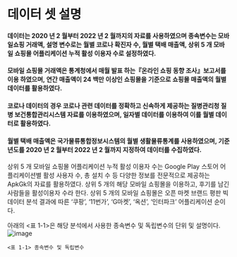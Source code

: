 
# 데이터 셋 설명
#### 데이터는 2020 년 2 월부터 2022 년 2 월까지의 자료를 사용하였으며 종속변수는 모바일쇼핑 거래액, 설명 변수로는 월별 코로나 확진자 수, 월별 택배 매출액, 상위 5 개 모바일 쇼핑몰 어플리케이션 누적 활성 이용자 수로 설정하였다.

#### 모바일 쇼핑몰 거래액은 통계청에서 매월 발표 하는『온라인 쇼핑 동향 조사』보고서를 이용 하였으며, 연간 매출액이 24 백만 이상인 쇼핑몰을 기준으로 쇼핑몰 매출액의 월별 데이터를 활용하였다.

#### 코로나 데이터의 경우 코로나 관련 데이터를 정확하고 신속하게 제공하는 질병관리청 질병 보건통합관리시스템 자료를 이용하였으며, 일자별 데이터를 이용하여 이를 월별 데이터로 활용하였다.

#### 월별 택배 매출액은 국가물류통합정보시스템의 월별 생활물류통계를 사용하였으며, 기준년도를 2020 년 2 월부터 2022 년 2 월까지 지정하여 데이터를 수집하였다.

상위 5 개 모바일 쇼핑몰 어플리케이션 누적 활성 이용자 수는 Google Play 스토어 어플리케이션별 활성 사용자 수, 총 설치 수 등 다양한 정보를 전문적으로 제공하는 ApkGk의 자료를 활용하였다. 상위 5 개의 해당 모바일 쇼핑몰을 이용하고, 후기를 남긴 사람들을 활성이용자 수라 한다. 상위 5 개의 모바일 쇼핑몰은 오픈 마켓 브랜드 평판 빅데이터 분석 결과에 따른 ‘쿠팡’, ‘11번가’, ‘G마켓’, ‘옥션’, ‘인터파크’ 어플리케이션 순이다.

아래의 <표 1-1>은 해당 분석에서 사용한 종속변수 및 독립변수의 단위 및 설명이다.
![image](https://user-images.githubusercontent.com/105573554/236970371-3304328b-672b-48de-aa35-213206458ccb.png)
```
<표 1-1> 종속변수 및 독립변수
```



